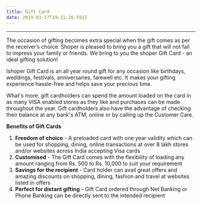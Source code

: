 ```yaml
---
title: Gift Card
date: 2019-03-17T19:31:20.591Z
---
```

****

The occasion of gifting becomes extra special when the gift comes as per the receiver’s choice. Shoper is pleased to bring you a gift that will not fail to impress your family or friends. We bring to you the shoper Gift Card - an ideal gifting solution!



 



Ishoper Gift Card is an all year round gift for any occasion like birthdays, weddings, festivals, anniversaries, farewell etc. It makes your gifting experience hassle-free and helps save your precious time.



 



What's more, gift cardholders can spend the amount loaded on the card in as many VISA enabled stores as they like and purchases can be made throughout the year. Gift cardholders also have the advantage of checking their balance at any bank's ATM, online or by calling up the Customer Care.



**Benefits of Gift Cards**

1. **Freedom of choice** - A preloaded card with one year validity which can be used for shopping, dining, online transactions at over 8 lakh stores and/or websites across India accepting Visa cards
2. **Customised** - The Gift Card comes with the flexibility of loading any amount ranging from Rs. 500 to Rs. 10,000 to suit your requirement
3. **Savings for the recipient** - Card holder can avail great offers and amazing discounts on shopping, dining, fashion and travel at websites listed in offers
4. **Perfect for distant gifting** - Gift Card ordered through Net Banking or Phone Banking can be directly sent to the intended recipient
